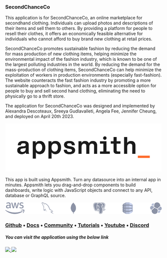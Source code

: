 ### SecondChanceCo

This application is for SecondChanceCo, an online marketplace for secondhand clothing. Individuals can upload photos and descriptions of their items and sell them to others. By providing a platform for people to resell their clothes, it offers an economically feasible alternative for individuals who cannot afford to buy brand new clothing at retail prices. 

SecondChanceCo promotes sustainable fashion by reducing the demand for mass production of new clothing items, helping minimize the environmental impact of the fashion industry, which is known to be one of the largest polluting industries in the world. By reducing the demand for the mass-production of clothing items, SecondChanceCo can help minimize the exploitation of workers in production environments (especially fast-fashion). The website counteracts the fast fashion industry by promoting a more sustainable approach to fashion, and acts as a more accessible option for people to buy and sell second hand clothing, eliminating the need to physically go to a thrift store.

The application for SecondChanceCo was designed and implemented by Alexandra Descoteaux, Sreeya Gudlavalleti, Angela Fee, Jennifer Cheung, and deployed on April 20th 2023. 

![](https://raw.githubusercontent.com/appsmithorg/appsmith/release/static/appsmith_logo_primary.png)

This app is built using Appsmith. Turn any datasource into an internal app in minutes. Appsmith lets you drag-and-drop components to build dashboards, write logic with JavaScript objects and connect to any API, database or GraphQL source.

![](https://raw.githubusercontent.com/appsmithorg/appsmith/release/static/images/integrations.png)

### [Github](https://github.com/appsmithorg/appsmith) • [Docs](https://docs.appsmith.com/?utm_source=github&utm_medium=social&utm_content=appsmith_docs&utm_campaign=null&utm_term=appsmith_docs) • [Community](https://community.appsmith.com/) • [Tutorials](https://github.com/appsmithorg/appsmith/tree/update/readme#tutorials) • [Youtube](https://www.youtube.com/appsmith) • [Discord](https://discord.gg/rBTTVJp)

##### You can visit the application using the below link

###### [![](https://assets.appsmith.com/git-sync/Buttons.svg) ](http://localhost:8080/applications/643d5ca87cdcd42eb84ff80b/pages/643d5ca87cdcd42eb84ff80e) [![](https://assets.appsmith.com/git-sync/Buttons2.svg)](http://localhost:8080/applications/643d5ca87cdcd42eb84ff80b/pages/643d5ca87cdcd42eb84ff80e/edit)

